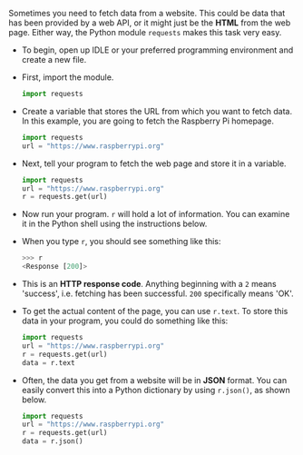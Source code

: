 Sometimes you need to fetch data from a website. This could be data that has been provided by a web API, or it might just be the **HTML** from the web page. Either way, the Python module `requests` makes this task very easy.

- To begin, open up IDLE or your preferred programming environment and create a new file.

- First, import the module.

	```python
	import requests
	```

- Create a variable that stores the URL from which you want to fetch data. In this example, you are going to fetch the Raspberry Pi homepage.

	```python
	import requests
	url = "https://www.raspberrypi.org"
	```

- Next, tell your program to fetch the web page and store it in a variable.

	```python
	import requests
	url = "https://www.raspberrypi.org"
	r = requests.get(url)
	```

- Now run your program. `r` will hold a lot of information. You can examine it in the Python shell using the instructions below.

- When you type `r`, you should see something like this:

	```python
	>>> r
	<Response [200]>
	```

- This is an **HTTP response code**. Anything beginning with a `2` means 'success', i.e. fetching has been successful. `200` specifically means 'OK'. 

- To get the actual content of the page, you can use `r.text`. To store this data in your program, you could do something like this:

	```python
	import requests
	url = "https://www.raspberrypi.org"
	r = requests.get(url)
	data = r.text
	```

- Often, the data you get from a website will be in **JSON** format. You can easily convert this into a Python dictionary by using `r.json()`, as shown below.

	```python
	import requests
	url = "https://www.raspberrypi.org"
	r = requests.get(url)
	data = r.json()
	```
